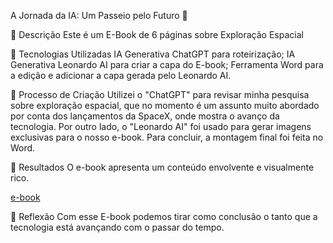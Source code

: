 A Jornada da IA: Um Passeio pelo Futuro 🌌

📒 Descrição
Este é um E-Book de 6 páginas sobre Exploração Espacial

🤖 Tecnologias Utilizadas
IA Generativa ChatGPT para roteirização;
IA Generativa Leonardo AI para criar a capa do E-book;
Ferramenta Word para a edição e adicionar a capa gerada pelo Leonardo AI.

🧐 Processo de Criação
Utilizei o "ChatGPT" para revisar minha pesquisa sobre exploração espacial, que no momento é um assunto muito abordado por conta dos lançamentos da SpaceX, onde mostra o avanço da tecnologia. Por outro lado, o "Leonardo AI" foi usado para gerar imagens exclusivas para o nosso e-book. Para concluir, a montagem final foi feita no Word.

🚀 Resultados
O e-book apresenta um conteúdo envolvente e visualmente rico.

[e-book](https://cdn.discordapp.com/attachments/1272595482354516050/1313215737732530367/Exploracao_Espacial.pdf?ex=674f52f6&is=674e0176&hm=2e43ff7d5363b88cf21f67b1bdcb62b2f4870b7eb7563266ccfac75b99272b60&)

💭 Reflexão
Com esse E-book podemos tirar como conclusão o tanto que a tecnologia está avançando com o passar do tempo.

